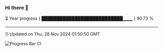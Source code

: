 ### Hi there 👋

⏳ Year progress { ███████████████████████████▁▁▁ } 90.73 %

---

⏰ Updated on Thu, 28 Nov 2024 01:50:50 GMT

![Progress Bar CI](https://github.com/ZhaoGui/ZhaoGui/workflows/Progress%20Bar%20CI/badge.svg)
